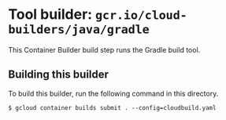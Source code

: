 # Tool builder: `gcr.io/cloud-builders/java/gradle`

This Container Builder build step runs the Gradle build tool.

## Building this builder

To build this builder, run the following command in this directory.

    $ gcloud container builds submit . --config=cloudbuild.yaml
